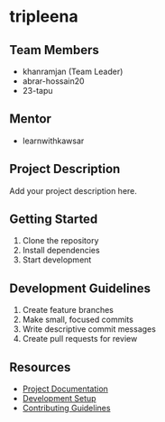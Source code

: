 # tripleena

## Team Members
- khanramjan (Team Leader)
- abrar-hossain20
- 23-tapu

## Mentor
- learnwithkawsar

## Project Description
Add your project description here.

## Getting Started
1. Clone the repository
2. Install dependencies
3. Start development

## Development Guidelines
1. Create feature branches
2. Make small, focused commits
3. Write descriptive commit messages
4. Create pull requests for review

## Resources
- [Project Documentation](docs/)
- [Development Setup](docs/setup.md)
- [Contributing Guidelines](CONTRIBUTING.md)
